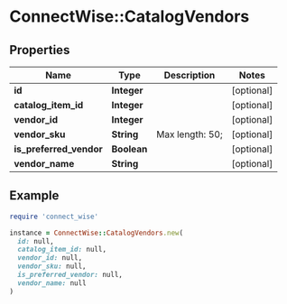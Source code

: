 # ConnectWise::CatalogVendors

## Properties

| Name | Type | Description | Notes |
| ---- | ---- | ----------- | ----- |
| **id** | **Integer** |  | [optional] |
| **catalog_item_id** | **Integer** |  | [optional] |
| **vendor_id** | **Integer** |  | [optional] |
| **vendor_sku** | **String** |  Max length: 50; | [optional] |
| **is_preferred_vendor** | **Boolean** |  | [optional] |
| **vendor_name** | **String** |  | [optional] |

## Example

```ruby
require 'connect_wise'

instance = ConnectWise::CatalogVendors.new(
  id: null,
  catalog_item_id: null,
  vendor_id: null,
  vendor_sku: null,
  is_preferred_vendor: null,
  vendor_name: null
)
```

